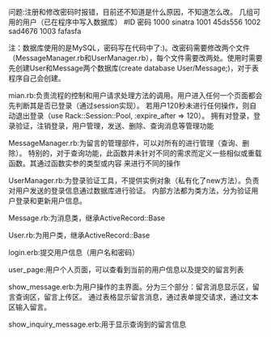 问题:注册和修改密码时报错，目前还不知道是什么原因，不知道怎么改。
几组可用的用户（已在程序中写入数据库）
#ID     密码
1000	sinatra
1001	45ds556
1002	sad4676
1003	fafasfa

注：数据库使用的是MySQL，密码写在代码中了:)。改密码需要修改两个文件（MessageManager.rb和UserManager.rb），每个文件需要改两处。使用时需要先创建User和Message两个数据库(create database User/Message;)，对于表程序自己会创建。

mian.rb:负责流程的控制和用户请求处理方法的调用。用户进入任何一个页面都会先判断其是否已登录（通过session实现）。
        若用户120秒未进行任何操作，则自动退出登录（use Rack::Session::Pool, :expire_after => 120）。
	拥有对登录，登录验证，注销登录，用户管理，发送、删除、查询消息等管理功能

MessageManager.rb:为留言的管理部件，可以对所有的进行管理（查询、删除）。
	特别的，对于查询功能，此函数并未针对不同的需求而定义一些相似或重载函数。其通过函数实参的类型或内容
	来进行不同的操作

UserManager.rb:为登录验证工具，不提供实例对象（私有化了new方法）。负责对用户发送的登录信息通过数据库进行验证。
        内部方法都为类方法，分为验证用户登录和更新用户信息。


Message.rb:为消息类，继承ActiveRecord::Base

User.rb:为用户类，继承ActiveRecord::Base

login.erb:提交用户信息（用户名和密码）

user_page:用户个人页面，可以查看到当前的用户信息以及提交的留言列表

show_message.erb:为用户操作的主界面。分为三个部分：留言消息显示区，留言查询区，留言上传区。
        通过表格显示留言消息，通过表单提交请求，通过文本区输入留言。

show_inquiry_message.erb:用于显示查询到的留言信息
